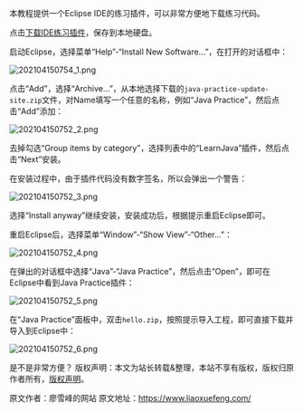 


本教程提供一个Eclipse IDE的练习插件，可以非常方便地下载练习代码。

点击[下载IDE练习插件](https://gitee.com/liaoxuefeng/learn-java-practice-plugin/raw/master/JavaPracticePluginUpdateSite/java-practice-update-site.zip)，保存到本地硬盘。

启动Eclipse，选择菜单“Help”-“Install New Software...”，在打开的对话框中：

![202104150754_1.png](https://gitee.com/hezhiyuan007/java-study/raw/master/images/JavaBasic3/ee29ffc3-0e5b-4c49-919a-7e1be59baf87.png)

点击“Add”，选择“Archive...”，从本地选择下载的`java-practice-update-site.zip`文件，对Name填写一个任意的名称，例如“Java Practice”，然后点击“Add”添加：

![202104150752_2.png](https://gitee.com/hezhiyuan007/java-study/raw/master/images/JavaBasic3/b3a272b5-b2dd-4ff7-9f2a-ef70620309f7.png)

去掉勾选“Group items by category”，选择列表中的“LearnJava”插件，然后点击“Next”安装。

在安装过程中，由于插件代码没有数字签名，所以会弹出一个警告：

![202104150752_3.png](https://gitee.com/hezhiyuan007/java-study/raw/master/images/JavaBasic3/2c17a405-575e-452f-aec0-70b9f23eb125.png)

选择“Install anyway”继续安装，安装成功后，根据提示重启Eclipse即可。

重启Eclipse后，选择菜单“Window”-“Show View”-“Other...”：

![202104150752_4.png](https://gitee.com/hezhiyuan007/java-study/raw/master/images/JavaBasic3/09f0717e-16cb-4433-9aba-32dd9c925316.png)

在弹出的对话框中选择“Java”-“Java Practice”，然后点击“Open”，即可在Eclipse中看到Java Practice插件：

![202104150752_5.png](https://gitee.com/hezhiyuan007/java-study/raw/master/images/JavaBasic3/cbf94162-04b6-493d-acb4-e5df7d913e8b.png)

在“Java Practice”面板中，双击`hello.zip`，按照提示导入工程，即可直接下载并导入到Eclipse中：

![202104150752_6.png](https://gitee.com/hezhiyuan007/java-study/raw/master/images/JavaBasic3/e1fab352-d116-477e-a6cc-5a662dd8c919.png)

是不是非常方便？
版权声明：本文为站长转载&整理，本站不享有版权，版权归原作者所有，[版权声明](https://gitee.com/hezhiyuan007/java-notes/raw/master/disclaimer.md)。




原文作者：廖雪峰的网站 原文地址：https://www.liaoxuefeng.com/